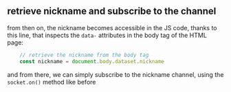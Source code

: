 ## retrieve nickname and subscribe to the channel

from then on, the nickname becomes accessible in the JS code, thanks to this
line, that inspects the `data-` attributes in the body tag of the HTML page:

```javascript
    // retrieve the nickname from the body tag
    const nickname = document.body.dataset.nickname
```

and from there, we can simply subscribe to the nickname channel, using the
`socket.on()` method like before
